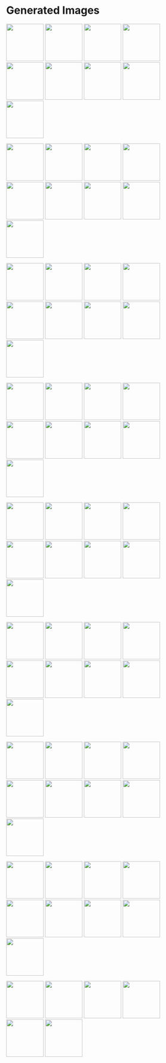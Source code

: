 # Generated Images



<img src="2025_08_26_01.webp" width="100"/> <img src="2025_08_26_02.webp" width="100"/> <img src="2025_08_26_03.webp" width="100"/> <img src="2025_08_26_04.webp" width="100"/> <img src="2025_08_26_05.webp" width="100"/> <img src="2025_08_26_06.webp" width="100"/> <img src="2025_08_26_07.webp" width="100"/> <img src="2025_08_26_08.webp" width="100"/> <img src="2025_08_26_09.webp" width="100"/>

<img src="2025_08_26_10.webp" width="100"/> <img src="2025_08_26_11.webp" width="100"/> <img src="2025_08_26_12.webp" width="100"/> <img src="2025_08_26_13.webp" width="100"/> <img src="2025_08_26_14.webp" width="100"/> <img src="2025_08_26_15.webp" width="100"/> <img src="2025_08_26_16.webp" width="100"/> <img src="2025_08_26_17.webp" width="100"/> <img src="2025_08_26_18.webp" width="100"/>

<img src="2025_08_26_19.webp" width="100"/> <img src="2025_08_26_20.webp" width="100"/> <img src="2025_08_26_21.webp" width="100"/> <img src="2025_08_26_22.webp" width="100"/> <img src="2025_08_26_23.webp" width="100"/> <img src="2025_08_26_24.webp" width="100"/> <img src="2025_08_26_25.webp" width="100"/> <img src="2025_08_26_26.webp" width="100"/> <img src="2025_08_26_27.webp" width="100"/>

<img src="2025_08_26_28.webp" width="100"/> <img src="2025_08_26_29.webp" width="100"/> <img src="2025_08_26_30.webp" width="100"/> <img src="2025_08_26_31.webp" width="100"/> <img src="2025_08_26_32.webp" width="100"/> <img src="2025_08_26_33.webp" width="100"/> <img src="2025_08_26_34.webp" width="100"/> <img src="2025_08_26_35.webp" width="100"/> <img src="2025_08_26_36.webp" width="100"/>

<img src="2025_08_26_37.webp" width="100"/> <img src="2025_08_26_38.webp" width="100"/> <img src="2025_08_26_39.webp" width="100"/> <img src="2025_08_26_40.webp" width="100"/> <img src="2025_08_26_41.webp" width="100"/> <img src="2025_08_26_42.webp" width="100"/> <img src="2025_08_26_43.webp" width="100"/> <img src="2025_08_26_44.webp" width="100"/> <img src="2025_08_26_45.webp" width="100"/>

<img src="2025_08_26_46.webp" width="100"/> <img src="2025_08_26_47.webp" width="100"/> <img src="2025_08_26_48.webp" width="100"/> <img src="2025_08_26_49.webp" width="100"/> <img src="2025_08_26_50.webp" width="100"/> <img src="2025_08_26_51.webp" width="100"/> <img src="2025_08_26_52.webp" width="100"/> <img src="2025_08_26_53.webp" width="100"/> <img src="2025_08_26_54.webp" width="100"/>

<img src="2025_08_26_55.webp" width="100"/> <img src="2025_08_26_56.webp" width="100"/> <img src="2025_08_26_57.webp" width="100"/> <img src="2025_08_26_58.webp" width="100"/> <img src="2025_08_26_59.webp" width="100"/> <img src="2025_08_26_60.webp" width="100"/> <img src="2025_08_26_61.webp" width="100"/> <img src="2025_08_26_62.webp" width="100"/> <img src="2025_08_26_63.webp" width="100"/>

<img src="2025_08_26_64.webp" width="100"/> <img src="2025_08_26_65.webp" width="100"/> <img src="2025_08_26_66.webp" width="100"/> <img src="2025_08_26_67.webp" width="100"/> <img src="2025_08_26_68.webp" width="100"/> <img src="2025_08_26_69.webp" width="100"/> <img src="2025_08_26_70.webp" width="100"/> <img src="2025_08_26_71.webp" width="100"/> <img src="2025_08_26_72.webp" width="100"/>

<img src="2025_08_26_73.webp" width="100"/> <img src="2025_08_26_74.webp" width="100"/> <img src="2025_08_26_75.webp" width="100"/> <img src="2025_08_26_76.webp" width="100"/> <img src="2025_08_26_77.webp" width="100"/> <img src="2025_08_26_78.webp" width="100"/>